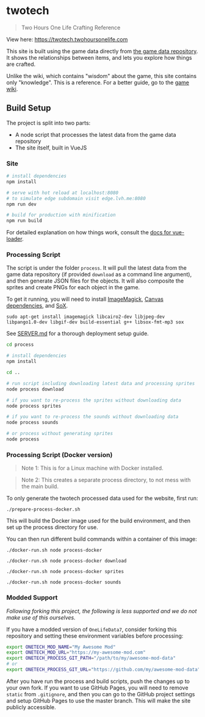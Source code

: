 # twotech

> Two Hours One Life Crafting Reference

View here: https://twotech.twohoursonelife.com

This site is built using the game data directly from [the game data repository](https://github.com/twohoursonelife/OneLifeData7).
It shows the relationships between items, and lets you explore how things are crafted.

Unlike the wiki, which contains "wisdom" about the game, this site contains only "knowledge".
This is a reference. For a better guide, go to the [game wiki](https://twohoursonelife.fandom.com/wiki/Two_Hours,_One_Life_Wiki).


## Build Setup

The project is split into two parts:
- A node script that processes the latest data from the game data repository
- The site itself, built in VueJS


### Site

``` bash
# install dependencies
npm install

# serve with hot reload at localhost:8080
# to simulate edge subdomain visit edge.lvh.me:8080
npm run dev

# build for production with minification
npm run build
```

For detailed explanation on how things work, consult the [docs for vue-loader](http://vuejs.github.io/vue-loader).


### Processing Script

The script is under the folder `process`. It will pull the latest data from the game data repository (if provided `download` as a command line argument), and then generate JSON files for the objects. It will also composite the sprites and create PNGs for each object in the game.

To get it running, you will need to install [ImageMagick](https://www.imagemagick.org/script/index.php), [Canvas dependencies](https://github.com/Automattic/node-canvas/blob/v1.x/Readme.md#installation), and [SoX](http://sox.sourceforge.net).

```
sudo apt-get install imagemagick libcairo2-dev libjpeg-dev libpango1.0-dev libgif-dev build-essential g++ libsox-fmt-mp3 sox
```

See [SERVER.md](/SERVER.md) for a thorough deployment setup guide.

``` bash
cd process

# install dependencies
npm install

cd ..

# run script including downloading latest data and processing sprites
node process download

# if you want to re-process the sprites without downloading data
node process sprites

# if you want to re-process the sounds without downloading data
node process sounds

# or process without generating sprites
node process
```

### Processing Script (Docker version)

> Note 1: This is for a Linux machine with Docker installed.

> Note 2: This creates a separate process directory, to not mess with the main build.

To only generate the twotech processed data used for the website, first run:
```
./prepare-process-docker.sh
```

This will build the Docker image used for the build environment, and then set up the process directory for use.

You can then run different build commands within a container of this image:
```
./docker-run.sh node process-docker
```
```
./docker-run.sh node process-docker download
```
```
./docker-run.sh node process-docker sprites
```
```
./docker-run.sh node process-docker sounds
```

### Modded Support

_Following forking this project, the following is less supported and we do not make use of this ourselves._

If you have a modded version of `OneLifeData7`, consider forking this repository and setting these environment variables before processing:

``` bash
export ONETECH_MOD_NAME="My Awesome Mod"
export ONETECH_MOD_URL="https://my-awesome-mod.com"
export ONETECH_PROCESS_GIT_PATH="/path/to/my/awesome-mod-data"
# or
export ONETECH_PROCESS_GIT_URL="https://github.com/my/awesome-mod-data"
```

After you have run the process and build scripts, push the changes up to your own fork. If you want to use GitHub Pages, you will need to remove `static` from `.gitignore`, and then you can go to the GitHub project settings and setup GitHub Pages to use the master branch. This will make the site publicly accessible.
